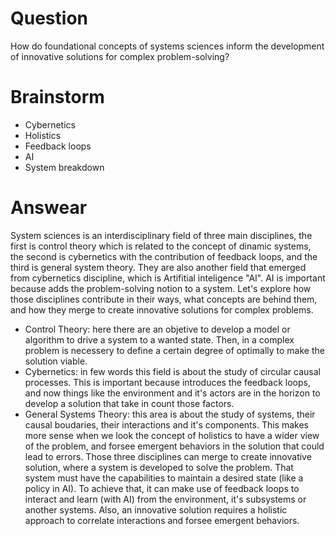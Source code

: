 # Question
How do foundational concepts of systems sciences inform the development of innovative solutions for complex problem-solving?

# Brainstorm
- Cybernetics
- Holistics
- Feedback loops
- AI 
- System breakdown

# Answear
System sciences is an interdisciplinary field of three main disciplines, the first is control theory which is related to the concept of dinamic systems, the second is cybernetics with the contribution of feedback loops, and the third is general system theory. They are also another field that emerged from cybernetics discipline, which is Artifitial inteligence "AI". AI is important because adds the problem-solving notion to a system.
Let's explore how those disciplines contribute in their ways, what concepts are behind them, and how they merge to create innovative solutions for complex problems.
- Control Theory: here there are an objetive to develop a model or algorithm to drive a system to a wanted state. Then, in a complex problem is necessery to define a certain degree of optimally to make the solution viable.
- Cybernetics: in few words this field is about the study of circular causal processes. This is important because introduces the feedback loops, and now things like the environment and it's actors are in the horizon to develop a solution that take in count those factors.
- General Systems Theory: this area is about the study of systems, their causal boudaries, their interactions and it's components. This makes more sense when we look the concept of holistics to have a wider view of the problem, and forsee emergent behaviors in the solution that could lead to errors.
Those three disciplines can merge to create innovative solution, where a system is developed to solve the problem. That system must have the capabilities to maintain a desired state (like a policy in AI). To achieve that, it can make use of feedback loops to interact and learn (with AI) from the environment, it's subsystems or another systems. Also, an innovative solution requires a holistic approach to correlate interactions and forsee emergent behaviors.
